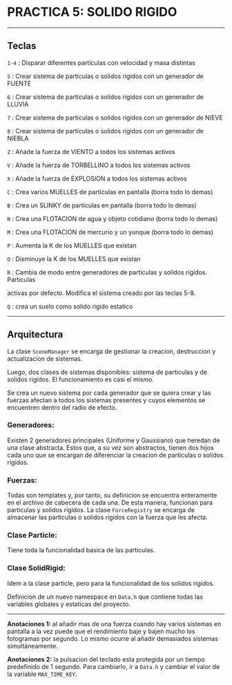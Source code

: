 # PRACTICA 5: SOLIDO RIGIDO

------------

## Teclas

`1-4` : Disparar diferentes partículas con velocidad y masa distintas

`5` : Crear sistema de partículas o solidos rigidos con un generador de FUENTE

`6` : Crear sistema de partículas o solidos rigidos con un generador de LLUVIA

`7` : Crear sistema de partículas o solidos rigidos con un generador de NIEVE

`8` : Crear sistema de partículas o solidos rigidos con un generador de NIEBLA

`Z` : Añade la fuerza de VIENTO  a todos los sistemas activos

`V` : Añade la fuerza de TORBELLINO a todos los sistemas activos

`X` : Añade la fuerza de EXPLOSION a todos los sistemas activos

`C` : Crea varios MUELLES de partículas en pantalla (borra todo lo demas)

`B` : Crea un SLINKY de partículas en pantalla (borra todo lo demas)

`N` : Crea una FLOTACION de agua y objeto cotidiano (borra todo lo demas)

`M` : Crea una FLOTACION de mercurio y un yunque (borra todo lo demas)

`P` : Aumenta la K de los MUELLES que existan

`O` : Disminuye la K de los MUELLES que existan

`R` : Cambia de modo entre generadores de particulas y solidos rigidos. Particulas

activas por defecto. Modifica el sistema creado por las teclas 5-8.

`Q` : crea un suelo como solido rigido estatico

--------------------


## Arquitectura

La clase `SceneManager` se encarga de gestionar la creacion, destruccion y 
actualizacion de sistemas. 

Luego, dos clases de sistemas disponibles: sistema de particulas y de solidos 
rigidos. El funcionamiento es casi el mismo.

Se crea un nuevo sistema por cada generador que se quiera crear y las fuerzas
afectan a todos los sistemas presentes y cuyos elementos se encuentren dentro
del radio de efecto.

 ### Generadores:
Existen 2 generadores principales (Uniforme y Gaussiano) que 
heredan de una clase abstracta. Estos que, a su vez son abstractos, tienen dos 
hijos cada uno que se encargan de diferenciar la creacion de particulas o 
solidos rigidos.

### Fuerzas: 
Todas son templates y, por tanto, su definicion se encuentra enteramente
en el archivo de cabecera de cada una. De esta manera, funcionan para 
particulas y solidos rigidos. La clase `ForceRegistry` se encarga de almacenar
las particulas o solidos rigidos con la fuerza que les afecta.

### Clase Particle: 
Tiene toda la funcionalidad basica de las particulas. 

### Clase SolidRigid: 
Idem a la clase particle, pero para la funcionalidad de los
solidos rigidos.

Definicion de un nuevo namespace en `Data.h` que contiene todas las variables 
globales y estaticas del proyecto.

----------------------

**Anotaciones 1:** al añadir mas de una fuerza cuando hay varios sistemas en pantalla
a la vez puede que el rendimiento baje y bajen mucho los fotogramas por segundo.
Lo mismo ocurre al añadir demasiados sistemas simultáneamente.

**Anotaciones 2:** la pulsacion del teclado esta protegida por un tiempo 
predefinido de 1 segundo. Para cambiarlo, ir a `Data.h` y cambiar el valor 
de la variable `MAX_TIME_KEY`.
